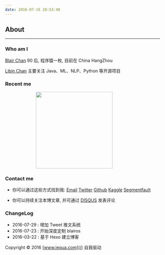 ```yaml
---
date: 2016-07-16 20:53:48
---
```


<!--
<style>
a {
        border: none;
}
img {
        display: inline !important;
        width: 250px;
        margin-right: 0 10px !important;
}
p + p {
        display: inline;
}
</style>
-->

<style>
a {
        border: none;
}
img {
        display: block !important;
        width: 250px;
        margin-left: 100px !important;
}

p + p {
        display: inline;
}
</style>

## About

---

### Who am I

<a class="article-myself" href="/"> Blair Chan</a> 90 后, 程序猿一枚, 目前在 China HangZhou 

<a class="article-myself" href="/tweet"> Libin Chan</a> 主要关注 Java、ML、NLP、Python 等开源项目

<!--<a class="article-myself" href="/">  Libin Chan</a>-->

### Recent me

<!--
&nbsp;&nbsp;&nbsp;&nbsp;&nbsp;&nbsp;&nbsp;&nbsp;&nbsp;&nbsp;&nbsp;&nbsp;&nbsp;&nbsp;&nbsp;&nbsp;&nbsp;&nbsp;&nbsp;&nbsp;&nbsp;&nbsp;&nbsp;&nbsp;&nbsp;&nbsp;&nbsp;&nbsp;&nbsp;&nbsp;&nbsp;&nbsp;
-->

![][1]

### Contact me

- 你可以通过这些方式找到我: <a class="article-myEmail" href="mailto:robby.values@gmail.com">  Email</a> <!--<a class="article-myFacebook" href="https://www.facebook.com/"> Facebook</a>--> <a class="article-myTwitter" href="https://twitter.com/blairchan3">  Twitter</a> <!--<a class="article-myInstagram" href="https://www.instagram.com/"> Instagram</a>--> <a class="article-myGithub" href="https://github.com/blairchan"> Github</a> <a class="article-myKaggle" href="https://www.kaggle.com/blairchan"> Kaggle</a> <a class="article-mySegmentfault" href="https://segmentfault.com/u/binge"> Segmentfault</a>

- 你可以持续关注本博文章, 并可通过 [DISQUS](https://disqus.com/) 发表评论

### ChangeLog

- 2016-07-29 : 增加 Tweet 推文系统
- 2016-07-23 : 开始深度定制 blairos
- 2016-03-22 : 基于 Hexo 建立博客



Copyright © 2016 [www.iequa.com](/) 自我驱动

[1]: /images/tech-logos/2016-10-03-6.png

